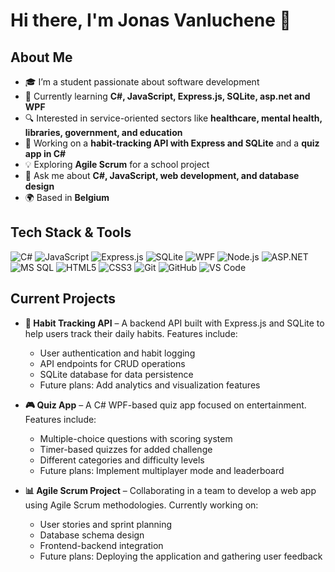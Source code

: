 # Hi there, I'm Jonas Vanluchene 👋

## About Me

- 🎓 I’m a student passionate about software development
- 🚀 Currently learning **C#, JavaScript, Express.js, SQLite, asp.net and WPF**
- 🔍 Interested in service-oriented sectors like **healthcare, mental health, libraries, government, and education**
- 🔨 Working on a **habit-tracking API with Express and SQLite** and a **quiz app in C#**
- 💡 Exploring **Agile Scrum** for a school project
- 💬 Ask me about **C#, JavaScript, web development, and database design**
- 🌍 Based in **Belgium**

## Tech Stack & Tools

![C#](https://img.shields.io/badge/-C%23-239120?style=flat-square&logo=c-sharp&logoColor=white)
![JavaScript](https://img.shields.io/badge/-JavaScript-F7DF1E?style=flat-square&logo=javascript&logoColor=black)
![Express.js](https://img.shields.io/badge/-Express.js-black?style=flat-square&logo=express)
![SQLite](https://img.shields.io/badge/-SQLite-003B57?style=flat-square&logo=sqlite)
![WPF](https://img.shields.io/badge/-WPF-5C2D91?style=flat-square&logo=windows)
![Node.js](https://img.shields.io/badge/-Node.js-339933?style=flat-square&logo=node.js&logoColor=white)
![ASP.NET](https://img.shields.io/badge/-ASP.NET-5C2D91?style=flat-square&logo=dotnet&logoColor=white)
![MS SQL](https://img.shields.io/badge/-MS%20SQL-CC2927?style=flat-square&logo=microsoft-sql-server&logoColor=white)
![HTML5](https://img.shields.io/badge/-HTML5-E34F26?style=flat-square&logo=html5&logoColor=white)
![CSS3](https://img.shields.io/badge/-CSS3-1572B6?style=flat-square&logo=css3&logoColor=white)
![Git](https://img.shields.io/badge/-Git-F05032?style=flat-square&logo=git&logoColor=white)
![GitHub](https://img.shields.io/badge/-GitHub-181717?style=flat-square&logo=github)
![VS Code](https://img.shields.io/badge/-VS%20Code-007ACC?style=flat-square&logo=visual-studio-code&logoColor=white)


## Current Projects

- **🎯 Habit Tracking API** – A backend API built with Express.js and SQLite to help users track their daily habits. Features include:
  - User authentication and habit logging
  - API endpoints for CRUD operations
  - SQLite database for data persistence
  - Future plans: Add analytics and visualization features

- **🎮 Quiz App** – A C# WPF-based quiz app focused on entertainment. Features include:
  - Multiple-choice questions with scoring system
  - Timer-based quizzes for added challenge
  - Different categories and difficulty levels
  - Future plans: Implement multiplayer mode and leaderboard

- **📊 Agile Scrum Project** – Collaborating in a team to develop a web app using Agile Scrum methodologies. Currently working on:
  - User stories and sprint planning
  - Database schema design
  - Frontend-backend integration
  - Future plans: Deploying the application and gathering user feedback



<!--
## GitHub Stats
![Most Used Languages](https://github-readme-stats.vercel.app/api/top-langs/?username=JonasVanluchene&layout=compact&theme=radical)
![GitHub Streak](https://github-readme-streak-stats.herokuapp.com/?user=JonasVanluchene&theme=radical)
![Profile Views](https://komarev.com/ghpvc/?username=JonasVanluchene&color=brightgreen)

![Jonas Vanluchene's GitHub stats](https://github-readme-stats.vercel.app/api?username=JonasVanluchene&show_icons=true&theme=radical)

## Connect with Me

[![LinkedIn](https://img.shields.io/badge/LinkedIn-blue?style=flat-square&logo=linkedin)](https://www.linkedin.com/in/jonasvanluchene)
[![Twitter](https://img.shields.io/badge/Twitter-blue?style=flat-square&logo=twitter)](https://twitter.com/jonasvanluchene)

📫 **Reach me at:** [jonas.vanluchene@example.com](mailto:jonas.vanluchene@example.com)

⚡ **Fun fact:** I love hiking and exploring new places!
-->

